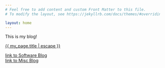 ```yaml
---
# Feel free to add content and custom Front Matter to this file.
# To modify the layout, see https://jekyllrb.com/docs/themes/#overriding-theme-defaults

layout: home
---
```



This is my blog!

<a class="page-link" href="{{ my_page.url | relative_url }}">{{ my_page.title | escape }}</a>

[link to Software Blog](https://www.google.com)  
[link to Misc Blog](https://www.google.com)